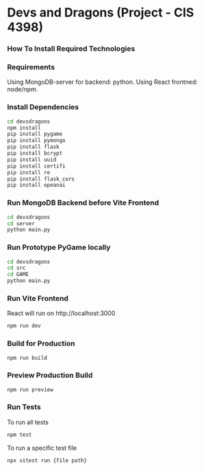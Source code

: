 # Devs and Dragons (Project - CIS 4398)

### How To Install Required Technologies

### Requirements

Using MongoDB-server for backend: python.
Using React frontned: node/npm.

### Install Dependencies

```bash
cd devsdragons
npm install
pip install pygame
pip install pymongo
pip install flask
pip install bcrypt
pip install uuid
pip install certifi
pip install re
pip install flask_cors
pip install opeanai
```
### Run MongoDB Backend before Vite Frontend

```bash
cd devsdragons
cd server
python main.py
```

### Run Prototype PyGame locally
```bash
cd devsdragons
cd src
cd GAME
python main.py
```

### Run Vite Frontend

React will run on http://localhost:3000

```bash
npm run dev
```

### Build for Production

```bash
npm run build
```

### Preview Production Build

```bash
npm run preview
```

### Run Tests

To run all tests
```bash
npm test
```

To run a specific test file
```bash
npx vitest run {file path}
```
